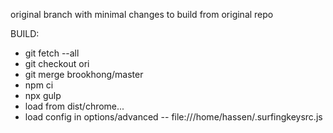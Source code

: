 original branch with minimal changes to build from original repo

BUILD:

- git fetch --all
- git checkout ori
- git merge brookhong/master
- npm ci 
- npx gulp
- load from dist/chrome...
- load config in options/advanced -- file:///home/hassen/.surfingkeysrc.js


